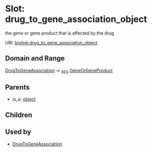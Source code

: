 
# Slot: drug_to_gene_association_object


the gene or gene product that is affected by the drug

URI: [biolink:drug_to_gene_association_object](https://w3id.org/biolink/vocab/drug_to_gene_association_object)


## Domain and Range

[DrugToGeneAssociation](DrugToGeneAssociation.md) &#8594;  <sub>REQ</sub> [GeneOrGeneProduct](GeneOrGeneProduct.md)

## Parents

 *  is_a: [object](object.md)

## Children


## Used by

 * [DrugToGeneAssociation](DrugToGeneAssociation.md)
